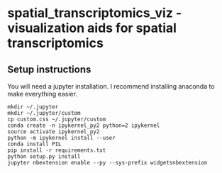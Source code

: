 # spatial_transcriptomics_viz - visualization aids for spatial transcriptomics

## Setup instructions

You will need a jupyter installation.  I recommend
installing anaconda to make everything easier.

```
mkdir ~/.jupyter
mkdir ~/.jupyter/custom
cp custom.css ~/.jupyter/custom
conda create -n ipykernel_py2 python=2 ipykernel
source activate ipykernel_py2
python -m ipykernel install --user
conda install PIL
pip install -r requirements.txt
python setup.py install
jupyter nbextension enable --py --sys-prefix widgetsnbextension
```
